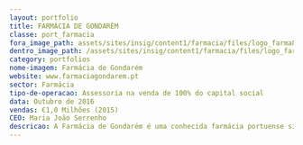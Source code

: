 ```yaml
---
layout: portfolio
title: FARMÁCIA DE GONDARÉM
classe: port_farmacia
fora_image_path: assets/sites/insig/content1/farmacia/files/logo_farma86d0.jpg
dentro_image_path: /assets/sites/insig/content1/farmacia/files/logo_farma86d0.jpg
category: portfolios
nome-imagem: Farmácia de Gondarém
website: www.farmaciagondarem.pt
sector: Farmácia
tipo-de-operacao: Assessoria na venda de 100% do capital social
data: Outubro de 2016
vendas: €1,0 Milhões (2015)
CEO: Maria João Serrenho
descricao: A Farmácia de Gondarém é uma conhecida farmácia portuense situada na zona da Foz.
---
```



